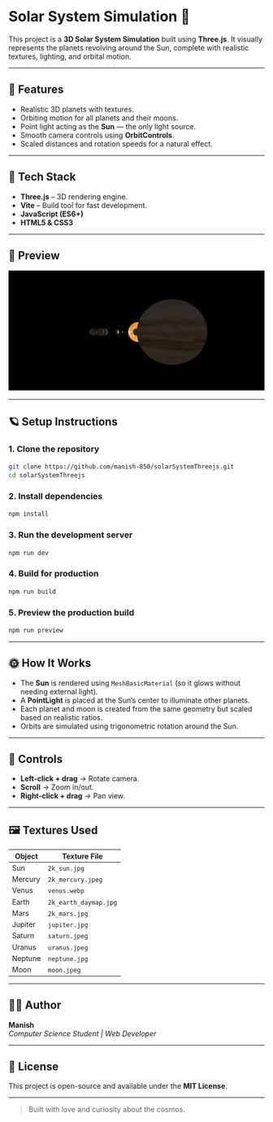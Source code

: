 # Solar System Simulation 🌌

This project is a **3D Solar System Simulation** built using **Three.js**. It visually represents the planets revolving around the Sun, complete with realistic textures, lighting, and orbital motion.

---

## 🚀 Features

- Realistic 3D planets with textures.
- Orbiting motion for all planets and their moons.
- Point light acting as the **Sun** — the only light source.
- Smooth camera controls using **OrbitControls**.
- Scaled distances and rotation speeds for a natural effect.

---

## 🧠 Tech Stack

- **Three.js** – 3D rendering engine.
- **Vite** – Build tool for fast development.
- **JavaScript (ES6+)**
- **HTML5 & CSS3**

---

## 📸 Preview

![preview gif](./public/preview.gif)

---

## 🪐 Setup Instructions

### 1. Clone the repository
```bash
git clone https://github.com/manish-850/solarSystemThreejs.git
cd solarSystemThreejs
```

### 2. Install dependencies
```bash
npm install
```

### 3. Run the development server
```bash
npm run dev
```

### 4. Build for production
```bash
npm run build
```

### 5. Preview the production build
```bash
npm run preview
```

---

## 🌞 How It Works

- The **Sun** is rendered using `MeshBasicMaterial` (so it glows without needing external light).
- A **PointLight** is placed at the Sun’s center to illuminate other planets.
- Each planet and moon is created from the same geometry but scaled based on realistic ratios.
- Orbits are simulated using trigonometric rotation around the Sun.

---

## 🔧 Controls

- **Left-click + drag** → Rotate camera.
- **Scroll** → Zoom in/out.
- **Right-click + drag** → Pan view.

---

## 🖼️ Textures Used

| Object | Texture File |
|--------|---------------|
| Sun | `2k_sun.jpg` |
| Mercury | `2k_mercury.jpeg` |
| Venus | `venus.webp` |
| Earth | `2k_earth_daymap.jpg` |
| Mars | `2k_mars.jpg` |
| Jupiter | `jupiter.jpg` |
| Saturn | `saturn.jpeg` |
| Uranus | `uranus.jpeg` |
| Neptune | `neptune.jpg` |
| Moon | `moon.jpeg` |

---

## 🧑‍💻 Author

**Manish**  
_Computer Science Student | Web Developer_

---

## 🪩 License

This project is open-source and available under the **MIT License**.

---

> Built with love and curiosity about the cosmos.
